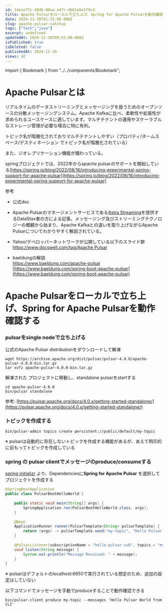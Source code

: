 ```yaml
---
id: 14ecef7c-d8db-80aa-a47c-db61e6e1f9cd
title: Apache Pulsarをローカルで立ち上げ、Spring for Apache Pulsarを動作確認するメモ
date: 2024-11-30T01:31:00.000Z
slug: apache-pulsar-catchup
tags: ["tech","java"]
excerpt: undefined
updatedAt: 2024-11-30T09:52:00.000Z
isPublished: true
isDeleted: false
publishedAt: 2024-11-30
views: 42
---
```

import { Bookmark } from "../../components/Bookmark";
  
# Apache Pulsarとは  
  
  
リアルタイムのデータストリーミングとメッセージングを扱うためのオープンソースの分散メッセージングシステム。Apache Kafkaに比べ、柔軟性や拡張性が求められるユースケースに適しています。マルチテナントの運用やスケーラブルなストレージ管理が必要な場合に特に有利。  
  
  
トピック名が階層化されておりマルチテナントしやすい（プロパティ/ネームスペース/デスティネーション でトピック名が階層化されている）  
  
  
また、ジオレプリケーション機能が備わっている。  
  
  
springプロジェクトでは、2022年からapache pulsarのサポートを開始している[https://spring.io/blog/2022/08/16/introducing-experimental-spring-support-for-apache-pulsar](https://spring.io/blog/2022/08/16/introducing-experimental-spring-support-for-apache-pulsar)  
  
  
参考  
  
- 公式doc  
    
    <Bookmark href="https://pulsar.apache.org/docs/4.0.x/" />
  
- Apache Pulsarのマネージメントサービスである[Astra Streaming](https://www.datastax.com/lp/astra-registration)を提供するDataStax者の方による記事。メッセージング及びストリーミングテクノロジーの概観から始まり、Apache Kafkaとの違いを取り上げながらApache Pulsarについてわかりやすく解説されている。  
  
    <Bookmark href="https://qiita.com/yoshiyuki_kono/items/839ca884eb52f6d0950e" />
  
- Yahoo!デベロッパーネットワークが公開している以下のスライド群  
[https://www.docswell.com/tag/Apache Pulsar](https://www.docswell.com/tag/Apache%20Pulsar)  
- baeldungの解説  
[https://www.baeldung.com/apache-pulsar  
](https://www.baeldung.com/apache-pulsar)[https://www.baeldung.com/spring-boot-apache-pulsar](https://www.baeldung.com/spring-boot-apache-pulsar)  
  
# Apache Pulsarをローカルで立ち上げ、**Spring for Apache Pulsarを動作確認する**  
  
  
### pulsarをsingle nodeで立ち上げる  
  
  
公式のApache Pulsar distributionをダウンロードして解凍  
  
  
```shell  
wget https://archive.apache.org/dist/pulsar/pulsar-4.0.0/apache-pulsar-4.0.0-bin.tar.gz  
tar xvfz apache-pulsar-4.0.0-bin.tar.gz  
```  
  
  
解凍された プロジェクトに移動し、standalone pulsarをstartする  
  
  
```shell  
cd apache-pulsar-4.0.0  
bin/pulsar standalone  
```  
  
  
参考: [https://pulsar.apache.org/docs/4.0.x/getting-started-standalone/](https://pulsar.apache.org/docs/4.0.x/getting-started-standalone/)  
  
  
### トピックを作成する  
  
  
```shell  
bin/pulsar-admin topics create persistent://public/default/my-topic  
```  
  
  
※ pulsarは自動的に存在しないトピックを作成する機能があるが、あえて明示的に前もってトピックを作成している  
  
  
### spring の pulsar clientでメッセージのproduce/consumeする  
  
  
[spring initializr](https://start.spring.io/) より、Dependenciesに**Spring for Apache Pulsar** を選択してプロジェクトを作成する  
  
  
```java  
@SpringBootApplication  
public class PulsarBootHelloWorld {  
  
    public static void main(String[] args) {  
        SpringApplication.run(PulsarBootHelloWorld.class, args);  
    }  
  
    @Bean  
    ApplicationRunner runner(PulsarTemplate<String> pulsarTemplate) {  
        return (args) -> pulsarTemplate.send("my-topic", "Hello Pulsar World!");  
    }  
  
    @PulsarListener(subscriptionName = "hello-pulsar-sub", topics = "my-topic")  
    void listen(String message) {  
        System.out.println("Message Received: " + message);  
    }  
}  
```  
  
  
※ pulsarはデフォルトのlocalhost:6650で実行されている想定のため、追加の設定はしていない  
  
  
以下コマンドでメッセージを手動でproduceすることで動作確認できる  
  
  
```shell  
bin/pulsar-client produce my-topic --messages 'Hello Pulsar World from CLI'  
```  
  
